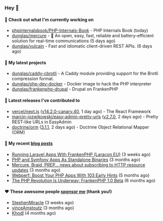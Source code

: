 ### Hey 👋

#### 👷 Check out what I'm currently working on

- [phpinternalsbook/PHP-Internals-Book](https://github.com/phpinternalsbook/PHP-Internals-Book) - PHP Internals Book (today)
- [dunglas/mercure](https://github.com/dunglas/mercure) - 🪽 An open, easy, fast, reliable and battery-efficient solution for real-time communications (5 days ago)
- [dunglas/vulcain](https://github.com/dunglas/vulcain) - Fast and idiomatic client-driven REST APIs. (6 days ago)

#### 🌱 My latest projects

- [dunglas/caddy-cbrotli](https://github.com/dunglas/caddy-cbrotli) - A Caddy module providing support for the Brotli compression format.
- [dunglas/php-dev-docker](https://github.com/dunglas/php-dev-docker) - Docker image to hack the PHP interpreter
- [dunglas/frankenphp-drupal](https://github.com/dunglas/frankenphp-drupal) - Drupal on FrankenPHP

#### 🔭 Latest releases I've contributed to

- [vercel/next.js](https://github.com/vercel/next.js) ([v14.2.0-canary.40](https://github.com/vercel/next.js/releases/tag/v14.2.0-canary.40), 1 day ago) - The React Framework
- [marcin-jozwikowski/easy-admin-pretty-urls](https://github.com/marcin-jozwikowski/easy-admin-pretty-urls) ([v2.7.0](https://github.com/marcin-jozwikowski/easy-admin-pretty-urls/releases/tag/v2.7.0), 2 days ago) - Pretty REST-like URLs in EasyAdmin
- [doctrine/orm](https://github.com/doctrine/orm) ([3.1.1](https://github.com/doctrine/orm/releases/tag/3.1.1), 2 days ago) - Doctrine Object Relational Mapper (ORM)

#### 📜 My recent [blog posts](https://dunglas.fr)

- [Running Laravel Apps With FrankenPHP (Laracon EU)](https://dunglas.dev/2024/02/running-laravel-apps-with-frankenphp-laracon-eu/) (3 weeks ago)
- [PHP and Symfony Apps As Standalone Binaries](https://dunglas.dev/2023/12/php-and-symfony-apps-as-standalone-binaries/) (3 months ago)
- [Mercure, Braid, PREP… news about subscribing to HTTP resource updates](https://dunglas.dev/2023/11/mercure-braid-prep-news-about-subscribing-to-http-resource-updates/) (3 months ago)
- [Webperf: Boost Your PHP Apps With 103 Early Hints](https://dunglas.dev/2023/10/webperf-boost-your-php-apps-with-103-early-hints/) (5 months ago)
- [The PHP Revolution Is Underway: FrankenPHP 1.0 Beta](https://dunglas.dev/2023/09/the-php-revolution-is-underway-frankenphp-1-0-beta/) (6 months ago)

#### ❤️ These awesome people [sponsor me](https://github.com/sponsors/dunglas) (thank you!)

- [StephenMiracle](https://github.com/StephenMiracle) (3 weeks ago)
- [vinceAmstoutz](https://github.com/vinceAmstoutz) (3 months ago)
- [Khodl](https://github.com/Khodl) (4 months ago)
